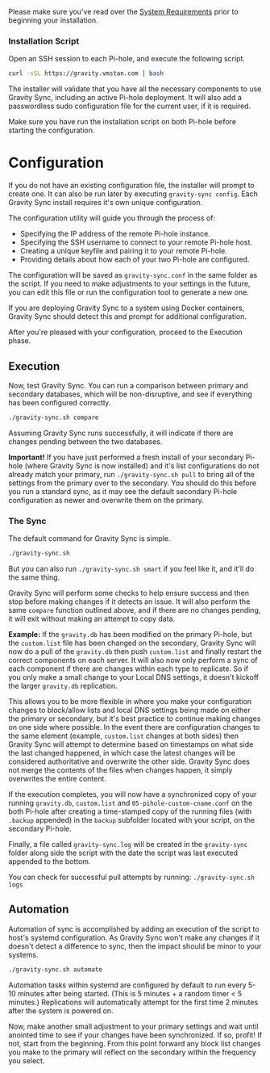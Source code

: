 Please make sure you've read over the [System Requirements](https://github.com/vmstan/gravity-sync/wiki/System-Requirements) prior to beginning your installation. 


### Installation Script

Open an SSH session to each Pi-hole, and execute the following script.

```bash
curl -sSL https://gravity.vmstan.com | bash
```

The installer will validate that you have all the necessary components to use Gravity Sync, including an active Pi-hole deployment. It will also add a passwordless sudo configuration file for the current user, if it is required.

Make sure you have run the installation script on both Pi-hole before starting the configuration.

# Configuration

 If you do not have an existing configuration file, the installer will prompt to create one. It can also be run later by executing `gravity-sync config`. Each Gravity Sync install requires it's own unique configuration.

The configuration utility will guide you through the process of:

- Specifying the IP address of the remote Pi-hole instance.
- Specifying the SSH username to connect to your remote Pi-hole host.
- Creating a unique keyfile and pairing it to your remote Pi-hole.
- Providing details about how each of your two Pi-hole are configured.

The configuration will be saved as `gravity-sync.conf` in the same folder as the script. If you need to make adjustments to your settings in the future, you can edit this file or run the configuration tool to generate a new one.

If you are deploying Gravity Sync to a system using Docker containers, Gravity Sync should detect this and prompt for additional configuration.

After you're pleased with your configuration, proceed to the Execution phase.

## Execution

Now, test Gravity Sync. You can run a comparison between primary and secondary databases, which will be non-disruptive, and see if everything has been configured correctly.

```bash
./gravity-sync.sh compare
```

Assuming Gravity Sync runs successfully, it will indicate if there are changes pending between the two databases. 

**Important!** If you have just performed a fresh install of your secondary Pi-hole (where Gravity Sync is now installed) and it's list configurations do not already match your primary, run `./gravity-sync.sh pull` to bring all of the settings from the primary over to the secondary. You should do this before you run a standard sync, as it may see the default secondary Pi-hole configuration as newer and overwrite them on the primary.

### The Sync

The default command for Gravity Sync is simple.

```bash
./gravity-sync.sh
```

But you can also run `./gravity-sync.sh smart` if you feel like it, and it'll do the same thing.

Gravity Sync will perform some checks to help ensure success and then stop before making changes if it detects an issue. It will also perform the same `compare` function outlined above, and if there are no changes pending, it will exit without making an attempt to copy data.

**Example:** If the `gravity.db` has been modified on the primary Pi-hole, but the `custom.list` file has been changed on the secondary, Gravity Sync will now do a pull of the `gravity.db` then push `custom.list` and finally restart the correct components on each server. It will also now only perform a sync of each component if there are changes within each type to replicate. So if you only make a small change to your Local DNS settings, it doesn't kickoff the larger `gravity.db` replication.

This allows you to be more flexible in where you make your configuration changes to block/allow lists and local DNS settings being made on either the primary or secondary, but it's best practice to continue making changes on one side where possible. In the event there are configuration changes to the same element (example, `custom.list` changes at both sides) then Gravity Sync will attempt to determine based on timestamps on what side the last changed happened, in which case the latest changes will be considered authoritative and overwrite the other side. Gravity Sync does not merge the contents of the files when changes happen, it simply overwrites the entire content.

If the execution completes, you will now have a synchronized copy of your running `gravity.db`, `custom.list` and `05-pihole-custom-cname.conf` on the both Pi-hole after creating a time-stamped copy of the running files (with `.backup` appended) in the `backup` subfolder located with your script, on the secondary Pi-hole.

Finally, a file called `gravity-sync.log` will be created in the `gravity-sync` folder along side the script with the date the script was last executed appended to the bottom.

You can check for successful pull attempts by running: `./gravity-sync.sh logs`

## Automation

Automation of sync is accomplished by adding an execution of the script to host's systemd configuration. As Gravity Sync won't make any changes if it doesn't detect a difference to sync, then the impact should be minor to your systems.

```bash
./gravity-sync.sh automate
```

Automation tasks within systemd are configured by default to run every 5-10 minutes after being started. (This is 5 minutes + a random timer < 5 minutes.) Replications will automatically attempt for the first time 2 minutes after the system is powered on.

Now, make another small adjustment to your primary settings and wait until anointed time to see if your changes have been synchronized. If so, profit! If not, start from the beginning. From this point forward any block list changes you make to the primary will reflect on the secondary within the frequency you select.